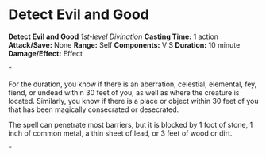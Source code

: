 # Detect Evil and Good

**Detect Evil and Good**
_1st-level Divination_
**Casting Time:** 1 action
**Attack/Save:** None
**Range:** Self
**Components:** V S
**Duration:** 10 minute
**Damage/Effect:** Effect

*<p>For the duration, you know if there is an aberration, celestial, elemental, fey, fiend, or undead within 30 feet of you, as well as where the creature is located. Similarly, you know if there is a place or object within 30 feet of you that has been magically consecrated or desecrated.

The spell can penetrate most barriers, but it is blocked by 1 foot of stone, 1 inch of common metal, a thin sheet of lead, or 3 feet of wood or dirt.</p>*